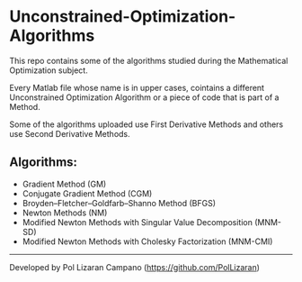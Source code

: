 # Unconstrained-Optimization-Algorithms

This repo contains some of the algorithms studied during the Mathematical Optimization subject. 

Every Matlab file whose name is in upper cases, cointains a different Unconstrained Optimization Algorithm or a piece of code that is part of a Method.

Some of the algorithms uploaded use First Derivative Methods and others use Second Derivative Methods.

## Algorithms: 

- Gradient Method (GM)
- Conjugate Gradient Method (CGM)
- Broyden–Fletcher–Goldfarb–Shanno Method (BFGS)
- Newton Methods (NM)
- Modified Newton Methods with Singular Value Decomposition (MNM-SD)
- Modified Newton Methods with Cholesky Factorization (MNM-CMI)

---

Developed by Pol Lizaran Campano (https://github.com/PolLizaran)
